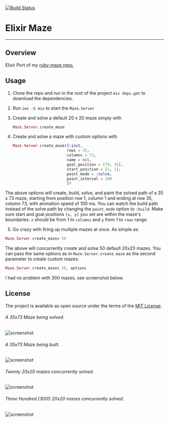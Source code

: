 [![Build Status](https://travis-ci.org/drumaddict/elixir-maze.svg?branch=master)](https://travis-ci.org/kabasakalis/elixir-maze)
# Elixir Maze
----
## Overview
Elixir Port of my [ruby-maze repo.]( https://github.com/drumaddict/ruby-maze)

## Usage

1. Clone the repo and run in the root of the project  `mix deps.get` to download the dependencies.
2. Run  `iex -S mix` to start the `Maze.Server`
3. Create and solve a default 20 x 20 maze simply with

   ```elixir
   Maze.Server.create_maze
   ```
4. Create and solve a maze with custom options  with

    ```elixir
    Maze.Server.create_maze({:init,
                            rows = 35,
                            columns = 73,
                            name = nil,
                            goal_position = [70, 35],
                            start_position = [1, 1],
                            paint_mode = :solve,
                            paint_interval = 100
                            })
    ```
  The above options will create, build, solve, and paint the solved path of
  a 35 x 73 maze, starting from  position row 1, column 1 and ending at row 35, column 73,
  with animation speed of 100 ms.
  You can watch the build path instead of the solve path by changing the `paint_mode` option to `:build`.
  Make sure start and goal positions `[x, y]` you set are within the maze's boundaries.
  `x` should be from 1 to `columns` and `y` from 1 to `rows` range.

5. Go crazy with firing up multiple mazes at once.
   As simple as:
  ```elixir
  Maze.Server.create_mazes 50
  ```
  The above will concurrently create and solve 50 default 20x20 mazes.
  You can pass the same options as in `Maze.Server.create_maze` as  the second parameter
  to create custom mazes:

  ```elixir
  Maze.Server.create_mazes 50, options
  ```
  I had no problem with 300 mazes, see screenshot below.



## License
The project is available as open source under the terms of the [MIT License](http://opensource.org/licenses/MIT).

###### A 35x73 Maze being solved.
![screenshot](https://github.com/drumaddict/elixir-maze/blob/master/screenshots/maze_solved.png)

###### A 35x73 Maze being built.
![screenshot](https://github.com/drumaddict/elixir-maze/blob/master/screenshots/maze_built.png)

###### Twenty  20x20 mazes concurrently solved.
![screenshot](https://github.com/drumaddict/elixir-maze/blob/master/screenshots/mazes_20.png)

###### Three Hundred (300!)  20x20 mazes concurrently solved.
![screenshot](https://github.com/drumaddict/elixir-maze/blob/master/screenshots/mazes_300.png)

